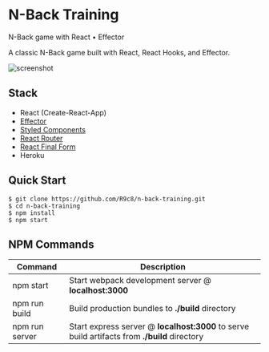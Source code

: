 # N-Back Training
N-Back game with React • Effector

A classic N-Back game built with React, React Hooks, and Effector.

![screenshot](https://habrastorage.org/webt/ve/17/bf/ve17bfzycco7crulazxluqyc0ni.jpeg)


Stack
-----

- React (Create-React-App)
- [Effector](https://github.com/zerobias/effector)
- [Styled Components](https://github.com/styled-components/styled-components)
- [React Router](https://github.com/ReactTraining/react-router)
- [React Final Form](https://github.com/final-form/react-final-form)
- Heroku


Quick Start
-----------

```shell
$ git clone https://github.com/R9c8/n-back-training.git
$ cd n-back-training
$ npm install
$ npm start
```


NPM Commands
------------

|Command|Description|
|---|---|
|npm start|Start webpack development server @ **localhost:3000**|
|npm run build|Build production bundles to **./build** directory|
|npm run server|Start express server @ **localhost:3000** to serve build artifacts from **./build** directory|
